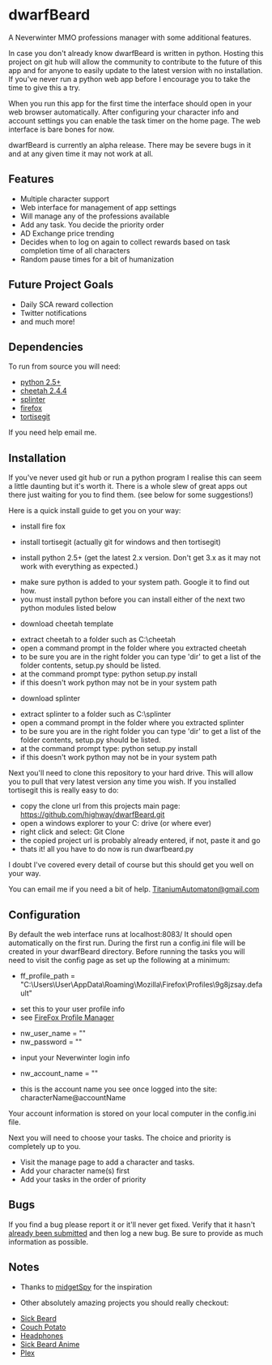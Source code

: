 dwarfBeard
==========

A Neverwinter MMO professions manager with some additional features.

In case you don't already know dwarfBeard is written in python.  Hosting this project on git hub will allow the community 
to contribute to the future of this app and for anyone to easily update to the latest version with no installation.  If you've 
never run a python web app before I encourage you to take the time to give this a try.  

When you run this app for the first time the interface should open in your web browser automatically.  After configuring your
character info and account settings you can enable the task timer on the home page.  The web interface is bare bones for now.

dwarfBeard is currently an alpha release. There may be severe bugs in it and at any given time it may not work at all. 



## Features

* Multiple character support
* Web interface for management of app settings
* Will manage any of the professions available
* Add any task. You decide the priority order
* AD Exchange price trending
* Decides when to log on again to collect rewards based on task completion time of all characters
* Random pause times for a bit of humanization



## Future Project Goals

* Daily SCA reward collection
* Twitter notifications
* and much more!


## Dependencies

To run from source you will need:

* [python 2.5+][pythonDownloads]
* [cheetah 2.4.4][cheetahDownloads]
* [splinter][splinterDownlaods]
* [firefox][firefoxDownloads]
* [tortisegit][tortisegitHome]

If you need help email me.


## Installation

If you've never used git hub or run a python program I realise this can seem a little daunting but it's worth it.
There is a whole slew of great apps out there just waiting for you to find them. (see below for some suggestions!)

Here is a quick install guide to get you on your way:

* install fire fox
* install tortisegit (actually git for windows and then tortisegit)

* install python 2.5+ (get the latest 2.x version.  Don't get 3.x as it may not work with everything as expected.)
 - make sure python is added to your system path.  Google it to find out how.
 - you must install python before you can install either of the next two python modules listed below
* download cheetah template 
 - extract cheetah to a folder such as C:\cheetah
 - open a command prompt in the folder where you extracted cheetah
 - to be sure you are in the right folder you can type 'dir' to get a list of the folder contents, setup.py should be listed.
 - at the command prompt type: python setup.py install
 - if this doesn't work python may not be in your system path
* download splinter
 - extract splinter to a folder such as C:\splinter
 - open a command prompt in the folder where you extracted splinter
 - to be sure you are in the right folder you can type 'dir' to get a list of the folder contents, setup.py should be listed.
 - at the command prompt type: python setup.py install
 - if this doesn't work python may not be in your system path

Next you'll need to clone this repository to your hard drive.  This will allow you to pull that very latest version any time you wish.
If you installed tortisegit this is really easy to do:
* copy the clone url from this projects main page: https://github.com/highway/dwarfBeard.git
* open a windows explorer to your C: drive (or where ever)
* right click and select: Git Clone
* the copied project url is probably already entered, if not, paste it and go
* thats it! all you have to do now is run dwarfbeard.py

I doubt I've covered every detail of course but this should get you well on your way.

You can email me if you need a bit of help. 
TitaniumAutomaton@gmail.com


## Configuration

By default the web interface runs at localhost:8083/
It should open automatically on the first run.
During the first run a config.ini file will be created in your dwarfBeard directory.
Before running the tasks you will need to visit the config page as set up the following at a minimum:

* ff_profile_path = "C:\Users\User\AppData\Roaming\Mozilla\Firefox\Profiles\9g8jzsay.default"
 - set this to your user profile info
 - see [FireFox Profile Manager][fireFoxProfileManager]
* nw_user_name = ""
* nw_password = ""
 - input your Neverwinter login info
* nw_account_name = ""
 - this is the account name you see once logged into the site: characterName@accountName
 
Your account information is stored on your local computer in the config.ini file.


Next you will need to choose your tasks.  The choice and priority is completely up to you.
* Visit the manage page to add a character and tasks.
* Add your character name(s) first
* Add your tasks in the order of priority

 
## Bugs

If you find a bug please report it or it'll never get fixed. Verify that it hasn't [already been submitted][issues] and then log a new bug. Be sure to provide as much information as possible.


## Notes

* Thanks to [midgetSpy][midgetSpy] for the inspiration

* Other absolutely amazing projects you should really checkout:
 - [Sick Beard][sickbeardGit]
 - [Couch Potato][couchpotatoGit]
 - [Headphones][headphonesGit]
 - [Sick Beard Anime][sickbeardAnimeGit]
 - [Plex][plexApp]
 
 

[pythonDownloads]:https://www.python.org/downloads/
[cherryPyDownloads]:https://pypi.python.org/pypi/CherryPy/3.2.4
[cheetahDownloads]:http://www.cheetahtemplate.org/download.html
[splinterDownlaods]:http://splinter.cobrateam.info/docs/
[fireFoxProfileManager]:https://support.mozilla.org/en-US/kb/profile-manager-create-and-remove-firefox-profiles
[firefoxDownloads]:http://www.mozilla.org/en-US/firefox/new/
[tortisegitHome]:https://code.google.com/p/tortoisegit/
[issues]:https://github.com/highway/dwarfBeard/issues
[midgetSpy]:https://github.com/midgetspy
[sickbeardGit]:https://github.com/midgetspy/Sick-Beard
[sickbeardAnimeGit]:https://github.com/lad1337/Sick-Beard
[headphonesGit]:https://github.com/rembo10/headphones
[couchpotatoGit]:https://github.com/RuudBurger/CouchPotatoServer
[plexApp]:https://plex.tv/
